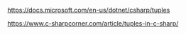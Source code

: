 
https://docs.microsoft.com/en-us/dotnet/csharp/tuples

https://www.c-sharpcorner.com/article/tuples-in-c-sharp/
